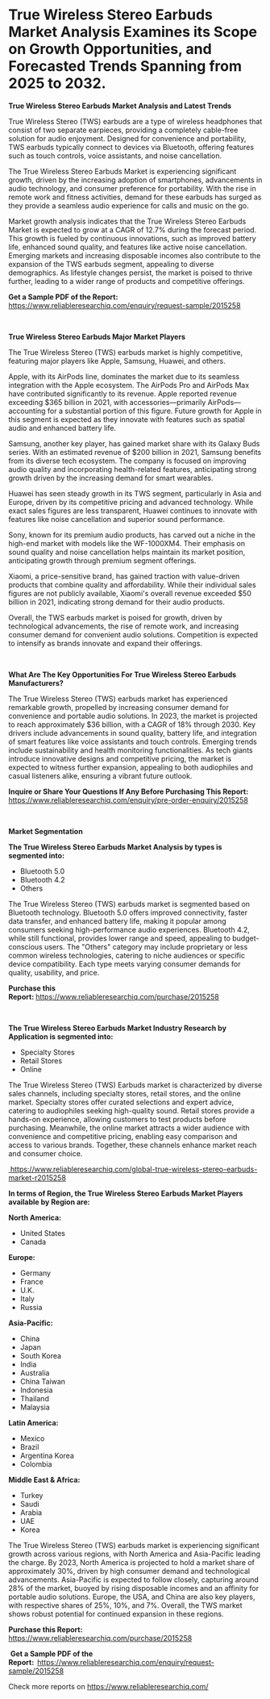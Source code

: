 <p><h1>True Wireless Stereo Earbuds Market Analysis Examines its Scope on Growth Opportunities, and Forecasted Trends Spanning from 2025 to 2032.</h1></p><p><strong>True Wireless Stereo Earbuds Market Analysis and Latest Trends</strong></p>
<p><p>True Wireless Stereo (TWS) earbuds are a type of wireless headphones that consist of two separate earpieces, providing a completely cable-free solution for audio enjoyment. Designed for convenience and portability, TWS earbuds typically connect to devices via Bluetooth, offering features such as touch controls, voice assistants, and noise cancellation. </p><p>The True Wireless Stereo Earbuds Market is experiencing significant growth, driven by the increasing adoption of smartphones, advancements in audio technology, and consumer preference for portability. With the rise in remote work and fitness activities, demand for these earbuds has surged as they provide a seamless audio experience for calls and music on the go. </p><p>Market growth analysis indicates that the True Wireless Stereo Earbuds Market is expected to grow at a CAGR of 12.7% during the forecast period. This growth is fueled by continuous innovations, such as improved battery life, enhanced sound quality, and features like active noise cancellation. Emerging markets and increasing disposable incomes also contribute to the expansion of the TWS earbuds segment, appealing to diverse demographics. As lifestyle changes persist, the market is poised to thrive further, leading to a wider range of products and competitive offerings.</p></p>
<p><strong>Get a Sample PDF of the Report:&nbsp;</strong> <a href="https://www.reliableresearchiq.com/enquiry/request-sample/2015258?utm_campaign=2293&utm_medium=2&utm_source=Github&utm_content=ia&utm_term=28022025&utm_id=true-wireless-stereo-earbuds">https://www.reliableresearchiq.com/enquiry/request-sample/2015258</a></p>
<p>&nbsp;</p>
<p><strong>True Wireless Stereo Earbuds Major Market Players</strong></p>
<p><p>The True Wireless Stereo (TWS) earbuds market is highly competitive, featuring major players like Apple, Samsung, Huawei, and others. </p><p>Apple, with its AirPods line, dominates the market due to its seamless integration with the Apple ecosystem. The AirPods Pro and AirPods Max have contributed significantly to its revenue. Apple reported revenue exceeding $365 billion in 2021, with accessories—primarily AirPods—accounting for a substantial portion of this figure. Future growth for Apple in this segment is expected as they innovate with features such as spatial audio and enhanced battery life.</p><p>Samsung, another key player, has gained market share with its Galaxy Buds series. With an estimated revenue of $200 billion in 2021, Samsung benefits from its diverse tech ecosystem. The company is focused on improving audio quality and incorporating health-related features, anticipating strong growth driven by the increasing demand for smart wearables.</p><p>Huawei has seen steady growth in its TWS segment, particularly in Asia and Europe, driven by its competitive pricing and advanced technology. While exact sales figures are less transparent, Huawei continues to innovate with features like noise cancellation and superior sound performance.</p><p>Sony, known for its premium audio products, has carved out a niche in the high-end market with models like the WF-1000XM4. Their emphasis on sound quality and noise cancellation helps maintain its market position, anticipating growth through premium segment offerings.</p><p>Xiaomi, a price-sensitive brand, has gained traction with value-driven products that combine quality and affordability. While their individual sales figures are not publicly available, Xiaomi's overall revenue exceeded $50 billion in 2021, indicating strong demand for their audio products.</p><p>Overall, the TWS earbuds market is poised for growth, driven by technological advancements, the rise of remote work, and increasing consumer demand for convenient audio solutions. Competition is expected to intensify as brands innovate and expand their offerings.</p></p>
<p>&nbsp;</p>
<p><strong>What Are The Key Opportunities For True Wireless Stereo Earbuds Manufacturers?</strong></p>
<p><p>The True Wireless Stereo (TWS) earbuds market has experienced remarkable growth, propelled by increasing consumer demand for convenience and portable audio solutions. In 2023, the market is projected to reach approximately $36 billion, with a CAGR of 18% through 2030. Key drivers include advancements in sound quality, battery life, and integration of smart features like voice assistants and touch controls. Emerging trends include sustainability and health monitoring functionalities. As tech giants introduce innovative designs and competitive pricing, the market is expected to witness further expansion, appealing to both audiophiles and casual listeners alike, ensuring a vibrant future outlook.</p></p>
<p><strong>Inquire or Share Your Questions If Any Before Purchasing This Report:</strong> <a href="https://www.reliableresearchiq.com/enquiry/pre-order-enquiry/2015258?utm_campaign=2293&utm_medium=2&utm_source=Github&utm_content=ia&utm_term=28022025&utm_id=true-wireless-stereo-earbuds">https://www.reliableresearchiq.com/enquiry/pre-order-enquiry/2015258</a></p>
<p>&nbsp;</p>
<p><strong>Market Segmentation</strong></p>
<p><strong>The True Wireless Stereo Earbuds Market Analysis by types is segmented into:</strong></p>
<p><ul><li>Bluetooth 5.0</li><li>Bluetooth 4.2</li><li>Others</li></ul></p>
<p><p>The True Wireless Stereo (TWS) earbuds market is segmented based on Bluetooth technology. Bluetooth 5.0 offers improved connectivity, faster data transfer, and enhanced battery life, making it popular among consumers seeking high-performance audio experiences. Bluetooth 4.2, while still functional, provides lower range and speed, appealing to budget-conscious users. The "Others" category may include proprietary or less common wireless technologies, catering to niche audiences or specific device compatibility. Each type meets varying consumer demands for quality, usability, and price.</p></p>
<p><strong>Purchase this Report:&nbsp;</strong><a href="https://www.reliableresearchiq.com/purchase/2015258?utm_campaign=2293&utm_medium=2&utm_source=Github&utm_content=ia&utm_term=28022025&utm_id=true-wireless-stereo-earbuds">https://www.reliableresearchiq.com/purchase/2015258</a></p>
<p>&nbsp;</p>
<p><strong>The True Wireless Stereo Earbuds Market Industry Research by Application is segmented into:</strong></p>
<p><ul><li>Specialty Stores</li><li>Retail Stores</li><li>Online</li></ul></p>
<p><p>The True Wireless Stereo (TWS) Earbuds market is characterized by diverse sales channels, including specialty stores, retail stores, and the online market. Specialty stores offer curated selections and expert advice, catering to audiophiles seeking high-quality sound. Retail stores provide a hands-on experience, allowing customers to test products before purchasing. Meanwhile, the online market attracts a wider audience with convenience and competitive pricing, enabling easy comparison and access to various brands. Together, these channels enhance market reach and consumer choice.</p></p>
<p><a href="https://www.reliableresearchiq.com/global-true-wireless-stereo-earbuds-market-r2015258?utm_campaign=2293&utm_medium=2&utm_source=Github&utm_content=ia&utm_term=28022025&utm_id=true-wireless-stereo-earbuds">&nbsp;https://www.reliableresearchiq.com/global-true-wireless-stereo-earbuds-market-r2015258</a></p>
<p><strong>In terms of Region, the True Wireless Stereo Earbuds Market Players available by Region are:</strong></p>
<p>
    <p> <strong> North America: </strong>
        <ul>
            <li>United States</li>
            <li>Canada</li>
        </ul>
        </p> 
    <p> <strong> Europe: </strong>
        <ul>
            <li>Germany</li>
            <li>France</li>
            <li>U.K.</li>
            <li>Italy</li>
            <li>Russia</li>
        </ul>
        </p> 
    <p> <strong> Asia-Pacific: </strong>
        <ul>
            <li>China</li>
            <li>Japan</li>
            <li>South Korea</li>
            <li>India</li>
            <li>Australia</li>
            <li>China Taiwan</li>
            <li>Indonesia</li>
            <li>Thailand</li>
            <li>Malaysia</li>
        </ul>
        </p> 
    <p> <strong> Latin America: </strong>
        <ul>
            <li>Mexico</li>
            <li>Brazil</li>
            <li>Argentina Korea</li>
            <li>Colombia</li>
        </ul>
        </p> 
    <p> <strong> Middle East & Africa: </strong>
        <ul>
            <li>Turkey</li>
            <li>Saudi</li>
            <li>Arabia</li>
            <li>UAE</li>
            <li>Korea</li>
        </ul>
    </p>
    </p>
<p><p>The True Wireless Stereo (TWS) earbuds market is experiencing significant growth across various regions, with North America and Asia-Pacific leading the charge. By 2023, North America is projected to hold a market share of approximately 30%, driven by high consumer demand and technological advancements. Asia-Pacific is expected to follow closely, capturing around 28% of the market, buoyed by rising disposable incomes and an affinity for portable audio solutions. Europe, the USA, and China are also key players, with respective shares of 25%, 10%, and 7%. Overall, the TWS market shows robust potential for continued expansion in these regions.</p></p>
<p><strong>Purchase this Report: </strong><a href="https://www.reliableresearchiq.com/purchase/2015258?utm_campaign=2293&utm_medium=2&utm_source=Github&utm_content=ia&utm_term=28022025&utm_id=true-wireless-stereo-earbuds">https://www.reliableresearchiq.com/purchase/2015258</a></p>
<p>&nbsp;<strong>Get a Sample PDF of the Report:&nbsp;&nbsp;</strong><a href="https://www.reliableresearchiq.com/enquiry/request-sample/2015258?utm_campaign=2293&utm_medium=2&utm_source=Github&utm_content=ia&utm_term=28022025&utm_id=true-wireless-stereo-earbuds">https://www.reliableresearchiq.com/enquiry/request-sample/2015258</a></p>
<p><strong></strong></p>
<p>Check more reports on <a href="https://www.reliableresearchiq.com/?utm_campaign=2293&utm_medium=2&utm_source=Github&utm_content=ia&utm_term=28022025&utm_id=true-wireless-stereo-earbuds">https://www.reliableresearchiq.com/</a></p>